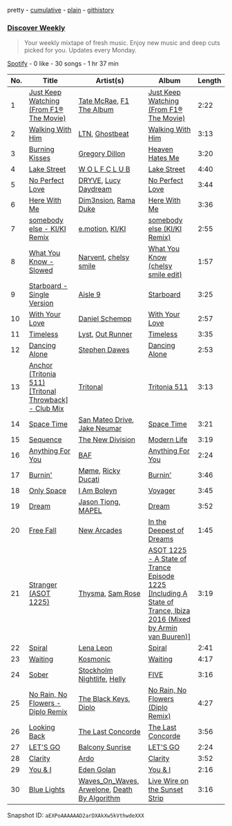 pretty - [cumulative](/playlists/cumulative/37i9dQZEVXcMQ21aVFwcU6.md) - [plain](/playlists/plain/37i9dQZEVXcMQ21aVFwcU6) - [githistory](https://github.githistory.xyz/mdn522/spotify-playlist-archive/blob/main/playlists/plain/37i9dQZEVXcMQ21aVFwcU6)

### [Discover Weekly](https://open.spotify.com/playlist/37i9dQZEVXcMQ21aVFwcU6)

> Your weekly mixtape of fresh music\. Enjoy new music and deep cuts picked for you\. Updates every Monday.

[Spotify](https://open.spotify.com/user/spotify) - 0 like - 30 songs - 1 hr 37 min

| No. | Title | Artist(s) | Album | Length |
|---|---|---|---|---|
| 1 | [Just Keep Watching \(From F1® The Movie\)](https://open.spotify.com/track/2yWlGEgEfPot0lv3OAjuG3) | [Tate McRae](https://open.spotify.com/artist/45dkTj5sMRSjrmBSBeiHym), [F1 The Album](https://open.spotify.com/artist/3aly4xJOy3LVznzvRIvFYC) | [Just Keep Watching \(From F1® The Movie\)](https://open.spotify.com/album/5aWEjuULckx3nnpAM9w6gY) | 2:22 |
| 2 | [Walking With Him](https://open.spotify.com/track/3MpIIEkZAa2BY8qz7KLqer) | [LTN](https://open.spotify.com/artist/2IK99qf3aYxFWkgCkc7kQ3), [Ghostbeat](https://open.spotify.com/artist/6HM5cyDWiTq4ijhdsaRZiS) | [Walking With Him](https://open.spotify.com/album/25RtSrcD7lBG8JkPyBcc8g) | 3:13 |
| 3 | [Burning Kisses](https://open.spotify.com/track/7c6bsKynjlNVGdYKmN14IM) | [Gregory Dillon](https://open.spotify.com/artist/2Tn88QCFtNhPRnqzwYtrP1) | [Heaven Hates Me](https://open.spotify.com/album/3uATmakAT4EJn3dev5eE1U) | 3:20 |
| 4 | [Lake Street](https://open.spotify.com/track/7tL80xd1ouGXx7xBSd9ZQz) | [W O L F C L U B](https://open.spotify.com/artist/4dCDYKtFTMnKCI9PvEwMQX) | [Lake Street](https://open.spotify.com/album/3zzjKnE6o6yAJ5D8RQgiQP) | 4:40 |
| 5 | [No Perfect Love](https://open.spotify.com/track/25st4EdwS7dGdeTeeuVlJt) | [DRYVE](https://open.spotify.com/artist/56Adjcmdh6qICMhFUOuPER), [Lucy Daydream](https://open.spotify.com/artist/0RQEMnWcCrVW4vkPFbAVsg) | [No Perfect Love](https://open.spotify.com/album/0GxAgZrg3IFBpT41C10IsO) | 3:44 |
| 6 | [Here With Me](https://open.spotify.com/track/6k08THmQVS3QM8NYoOASi6) | [Dim3nsion](https://open.spotify.com/artist/7vEd9uAqFgC4p4EOXiFuQL), [Rama Duke](https://open.spotify.com/artist/3X99p7B7g1mSgjDeQwb0dp) | [Here With Me](https://open.spotify.com/album/3G2lHW3UOUxPvGdg9Hkqsz) | 3:36 |
| 7 | [somebody else \- KI/KI Remix](https://open.spotify.com/track/2SQ1Qyi2zNm40V5G5eFzgq) | [e.motion](https://open.spotify.com/artist/1LXlu1Blu2l9pgaIMaD3DZ), [KI/KI](https://open.spotify.com/artist/0UMs6dTf23FC2fHc40fXNS) | [somebody else \(KI/KI Remix\)](https://open.spotify.com/album/5rMgUypEYuDx8AASsih7rR) | 2:55 |
| 8 | [What You Know \- Slowed](https://open.spotify.com/track/2Fq0fIkgE4fg5UYzDCtPdi) | [Narvent](https://open.spotify.com/artist/3QZtwiUoyaXbl1JssMPIQ7), [chelsy smile](https://open.spotify.com/artist/6EEdo5qczDsrSGlEZywOe5) | [What You Know \(chelsy smile edit\)](https://open.spotify.com/album/1ChHsUv1dHtH2zCUCHxNaG) | 1:57 |
| 9 | [Starboard \- Single Version](https://open.spotify.com/track/3eYb18tgXxtxRk1N2OGbrn) | [Aisle 9](https://open.spotify.com/artist/6EcLybSLBYiZ0zA71usu8S) | [Starboard](https://open.spotify.com/album/0v1CVkK8bk4lZgcTIqfBxI) | 3:25 |
| 10 | [With Your Love](https://open.spotify.com/track/5SJIWegRJW9RA31izmYR74) | [Daniel Schempp](https://open.spotify.com/artist/2L2iZ69BAcIsRKu45bthMR) | [With Your Love](https://open.spotify.com/album/31O8WVjBOnIXZpC1iK284w) | 2:57 |
| 11 | [Timeless](https://open.spotify.com/track/0dtcFmMxDgkXS2nsjrnHqZ) | [Lyst](https://open.spotify.com/artist/2P8SY4USMzQn1mOmaJX9WS), [Out Runner](https://open.spotify.com/artist/3QstF3bI4Hk8PkQHRehY8v) | [Timeless](https://open.spotify.com/album/54erEJrUhyyvo6BuBuLkiE) | 3:35 |
| 12 | [Dancing Alone](https://open.spotify.com/track/2CsTpRCp1li5nJxA0gJmgG) | [Stephen Dawes](https://open.spotify.com/artist/3jTU1IOqkO7Mz4zdbXPose) | [Dancing Alone](https://open.spotify.com/album/700DBSbmr1Ac0vmyWESPqP) | 2:53 |
| 13 | [Anchor \(Tritonia 511\) \[Tritonal Throwback\] \- Club Mix](https://open.spotify.com/track/7tqbyPJ05JbgoDrVJYTV9i) | [Tritonal](https://open.spotify.com/artist/521qvhdobR0GzhvU6TFw76) | [Tritonia 511](https://open.spotify.com/album/4k4ACly49qSanYAf7Tcf4I) | 3:13 |
| 14 | [Space Time](https://open.spotify.com/track/31VAgMPOrAR4NMBcQcPmbg) | [San Mateo Drive](https://open.spotify.com/artist/1lncSFhRrlzvx0DvDSmeKB), [Jake Neumar](https://open.spotify.com/artist/69weKTfYYEBofMntV36KPG) | [Space Time](https://open.spotify.com/album/0CyfH2MAk9h31mml60Q46l) | 3:21 |
| 15 | [Sequence](https://open.spotify.com/track/3bV9Oboi0viDEV5S39z22l) | [The New Division](https://open.spotify.com/artist/1Cb9Edoxp02mgY0VWVlwQo) | [Modern Life](https://open.spotify.com/album/2YiYC2VjjfvdREOWvJqQpU) | 3:19 |
| 16 | [Anything For You](https://open.spotify.com/track/3RHPhB7EDfmt9rMqMNnv6K) | [BAF](https://open.spotify.com/artist/1mhpQdXVCnq31AwzgCPxK9) | [Anything For You](https://open.spotify.com/album/0r7sryau9wvR0m9W6S9ssD) | 2:24 |
| 17 | [Burnin'](https://open.spotify.com/track/70YFYf4eukW4P25PxFF4Oe) | [Møme](https://open.spotify.com/artist/4lDXfIznmGueBgTjI3qGUX), [Ricky Ducati](https://open.spotify.com/artist/66OCo8OcuPNrW6QLfmn7PE) | [Burnin'](https://open.spotify.com/album/7i5vXSPjvgiciGKqXakw4D) | 3:46 |
| 18 | [Only Space](https://open.spotify.com/track/63VOwU3HFDDKlwqO7wIDYK) | [I Am Boleyn](https://open.spotify.com/artist/1tX2U6Uh4Iz8gowpGY5PUn) | [Voyager](https://open.spotify.com/album/2awe9zmy68d7Gzl1qBBuwo) | 3:45 |
| 19 | [Dream](https://open.spotify.com/track/493b7fec3pijzjzpWwQJcy) | [Jason Tiong](https://open.spotify.com/artist/0UH29MwqgkySKiLJv4AjO5), [MAPEL](https://open.spotify.com/artist/0FZ9dRpyYGqyksMlRiHp2S) | [Dream](https://open.spotify.com/album/5MgB8qZFi10h7AqVFVjfST) | 3:52 |
| 20 | [Free Fall](https://open.spotify.com/track/0V8E3s69co36OujFNdYmG4) | [New Arcades](https://open.spotify.com/artist/47L5KPLfDahuPp5llMO2wF) | [In the Deepest of Dreams](https://open.spotify.com/album/4Gmzr1RweJNlhh7OgERWKi) | 1:45 |
| 21 | [Stranger \(ASOT 1225\)](https://open.spotify.com/track/4jgYfeR4LgOtDC9gXPJ1lU) | [Thysma](https://open.spotify.com/artist/38rkVgCX1c5TUzFNRwfexd), [Sam Rose](https://open.spotify.com/artist/5ZOoKzwItyJOLXhBqpRrru) | [ASOT 1225 \- A State of Trance Episode 1225 \[Including A State of Trance, Ibiza 2016 \(Mixed by Armin van Buuren\)\]](https://open.spotify.com/album/1Sdnj8RzuBLU13g9VBtGhB) | 3:19 |
| 22 | [Spiral](https://open.spotify.com/track/5B9HpTPTixssrDSFYE35l7) | [Lena Leon](https://open.spotify.com/artist/0izKfMblL8LX6Bv2wG3Cy7) | [Spiral](https://open.spotify.com/album/7yfvAWefdUaKlHmVYLPjzR) | 2:41 |
| 23 | [Waiting](https://open.spotify.com/track/6cyGfAoqu5gEfM0vBhXPI0) | [Kosmonic](https://open.spotify.com/artist/7MzcCRJjtyjjuyoQnQcXIS) | [Waiting](https://open.spotify.com/album/2r3bRHo6yaSr2n3MWLXT84) | 4:17 |
| 24 | [Sober](https://open.spotify.com/track/2mTj1z1CYIyfIOB10Rughh) | [Stockholm Nightlife](https://open.spotify.com/artist/12CIg26SkEiGmPGmSovjGj), [Helly](https://open.spotify.com/artist/7bsVwoZMTZ9bNOrstsQBos) | [FIVE](https://open.spotify.com/album/6oNVeLHELiwVLaeCPoJ8vd) | 3:16 |
| 25 | [No Rain, No Flowers \- Diplo Remix](https://open.spotify.com/track/2SVIFa70px5jJ5V8ImpbFP) | [The Black Keys](https://open.spotify.com/artist/7mnBLXK823vNxN3UWB7Gfz), [Diplo](https://open.spotify.com/artist/5fMUXHkw8R8eOP2RNVYEZX) | [No Rain, No Flowers \(Diplo Remix\)](https://open.spotify.com/album/7JZDnxRTlx8rn4NMP10lY1) | 4:27 |
| 26 | [Looking Back](https://open.spotify.com/track/1eio9tqzt8rMKi2xCb4DFK) | [The Last Concorde](https://open.spotify.com/artist/2KUatsujkauMbv3nhBQzbY) | [The Last Concorde](https://open.spotify.com/album/4XjYtihUUE3BMZC2UrQ1n6) | 3:56 |
| 27 | [LET'S GO](https://open.spotify.com/track/5gg4HvZLFn9pHEnBg4PIGF) | [Balcony Sunrise](https://open.spotify.com/artist/18fGpvh05JqB697yJxo5mF) | [LET'S GO](https://open.spotify.com/album/2z9I2a3xQBrv8nf5nreQcE) | 2:24 |
| 28 | [Clarity](https://open.spotify.com/track/1x5uM5AmsDS0QH7gCEnWKt) | [Ardo](https://open.spotify.com/artist/2pRsq9sIRuLua9GATrUlYy) | [Clarity](https://open.spotify.com/album/0H9Di4NhEinRTsRFhfU1vP) | 3:52 |
| 29 | [You & I](https://open.spotify.com/track/2PRKdr9T9fq2hax4sU6giF) | [Eden Golan](https://open.spotify.com/artist/2eqELzJhAS2EDZayMaMHk5) | [You & I](https://open.spotify.com/album/3uVnRqV5cXQhiXpGR5tbyU) | 2:16 |
| 30 | [Blue Lights](https://open.spotify.com/track/2e3bRrSjd9kHjSXFVGQnX9) | [Waves\_On\_Waves](https://open.spotify.com/artist/4l1KlqrM9fywoEDVKKiR9u), [Arwelone](https://open.spotify.com/artist/01jHp64ggVZmrGYJbJ5jrB), [Death By Algorithm](https://open.spotify.com/artist/2dp8EV1hwnlib51nuDN1Br) | [Live Wire on the Sunset Strip](https://open.spotify.com/album/0pmyT1Ps9ElMaEVoxDK2s2) | 3:16 |

Snapshot ID: `aEXPoAAAAAAD2arDXAkXw5kVthwdeXXX`
